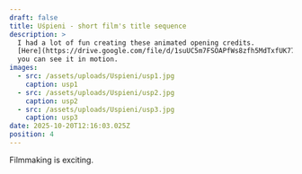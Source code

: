 ```yaml
---
draft: false
title: Uśpieni - short film's title sequence
description: >
  I had a lot of fun creating these animated opening credits.
  [Here](https://drive.google.com/file/d/1suUC5m7FSOAPfWs8zfh5MdTxfUK77jN8/view)
  you can see it in motion.
images:
  - src: /assets/uploads/Uspieni/usp1.jpg
    caption: usp1
  - src: /assets/uploads/Uspieni/usp2.jpg
    caption: usp2
  - src: /assets/uploads/Uspieni/usp3.jpg
    caption: usp3
date: 2025-10-20T12:16:03.025Z
position: 4
---
```


Filmmaking is exciting.

